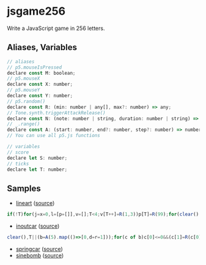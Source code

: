 # jsgame256

Write a JavaScript game in 256 letters.

## Aliases, Variables

```javascript
// aliases
// p5.mouseIsPressed
declare const M: boolean;
// p5.mouseX
declare const X: number;
// p5.mouseY
declare const Y: number;
// p5.random()
declare const R: (min: number | any[], max?: number) => any;
// Tone.synth.triggerAttackRelease()
declare const N: (note: number | string, duration: number | string) => void;
// _.range()
declare const A: (start: number, end?: number, step?: number) => number[];
// You can use all p5.js functions

// variables
// score
declare let S: number;
// ticks
declare let T: number;
```

## Samples

* [lineart](https://abagames.github.io/jsgame256/lineart.html) ([source](https://github.com/abagames/jsgame256/blob/master/src/lineart.ts))

```javascript
if(!T)for(j=x=0,l=[p=[]],v=[];T<4;v[T++]=R(1,3))p[T]=R(99);for(clear(),l.map(p=>line(...p)),p=[i=0];i<4;v[i++]*=n<0||n>99?(N(n+200,.01),-1):1)p[i]=n=l[j%5][i]+v[i]*T/999;l[++j%5]=p,rect(x=get(x,50)[3]?(N(99,1),S=0,T=-1):M&&++x>98?(N(500,.1),!++S):x,49,3,3)
```

* [inoutcar](https://abagames.github.io/jsgame256/inoutcar.html) ([source](https://github.com/abagames/jsgame256/blob/master/src/inoutcar.ts))

```javascript
clear(),T||(b=A(5).map(()=>[0,d=r=1]));for(c of b)c[0]<=0&&(c[1]=R(c[0]=99),c[2]=R(.5,1+T/999),S++,N(400,.01)),text("🐢",c[0]-=c[2],c[1]);r=max(10,min(40,r+(M?1:-1))),get(x=sin(d+=.05)*r+39,y=cos(d)*r+49)[3]&&(S=0,T=-1,N(300,.1)),text("🚗",x-4,y+2)
```

* [springcar](https://abagames.github.io/jsgame256/springcar.html) ([source](https://github.com/abagames/jsgame256/blob/master/src/springcar.ts))
* [sinebomb](https://abagames.github.io/jsgame256/sinebomb.html) ([source](https://github.com/abagames/jsgame256/blob/master/src/sinebomb.ts))
